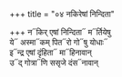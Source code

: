 +++
title = "०४ नकिरेषां निन्दिता"

+++
न᳓किर् एषां निन्दिता᳓ म᳓र्तियेषु  
ये᳓ अस्मा᳓कम् पित᳓रो गो᳓षु योधाः᳓  
इ᳓न्द्र एषां दृंहिता᳓ मा᳓हिनावान्  
उ᳓द् गोत्रा᳓णि ससृजे दंस᳓नावान्
